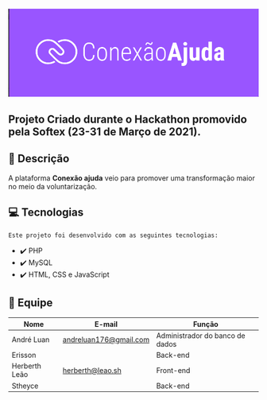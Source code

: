 ![](/public/assets/images/conexao-ajuda.png)

## Projeto Criado durante o Hackathon promovido pela Softex (23-31 de Março de 2021).

## :rocket: Descrição

  A plataforma **Conexão ajuda** veio para promover uma transformação maior no meio da voluntarização. 

## :computer: Tecnologias

    Este projeto foi desenvolvido com as seguintes tecnologias:

- :heavy_check_mark: PHP
- :heavy_check_mark: MySQL
- :heavy_check_mark: HTML, CSS e JavaScript

## 🤝 Equipe

|Nome|E-mail|Função|
| -------- | -------- | -------- |
|André Luan |andreluan176@gmail.com|Administrador do banco de dados|
|Erisson ||Back-end|
|Herberth Leão |herberth@leao.sh|Front-end|
|Stheyce ||Back-end|
